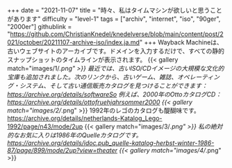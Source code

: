 +++
date = "2021-11-07"
title = "時々、私はタイムマシンが欲しいと思うことがあります"
difficulty = "level-1"
tags = ["archiv", "internet", "iso", "90ger", "2000er"]
githublink = "https://github.com/ChristianKnedel/knedelverse/blob/main/content/post/2021/october/20211107-archive-iso/index.ja.md"
+++
Wayback Machineは、古いウェブサイトのアーカイブです。ドメインを入力するだけで、すべての静的スナップショットのタイムラインが表示されます。
{{< gallery match="images/1/*.png" >}}
最近では、古いISO/CDイメージの大規模な文化的宝庫も追加されました。次のリンクから、古いゲーム、雑誌、オペレーティング・システム、そして古い通信販売カタログを見つけることができます： https://archive.org/details/softwareSo 例えば、2000年のOttoカタログCD： https://archive.org/details/ottofruehjahrsommer2000
{{< gallery match="images/2/*.png" >}}
1992年のレゴのカタログも醍醐味です。https://archive.org/details/netherlands-Katalog_Lego-1992/page/n43/mode/2up
{{< gallery match="images/3/*.png" >}}
私の絶対的なお気に入りは1986年のQuelleカタログです。https://archive.org/details/idoc.pub_quelle-katalog-herbst-winter-1986-87/page/899/mode/2up?view=theater
{{< gallery match="images/4/*.png" >}}